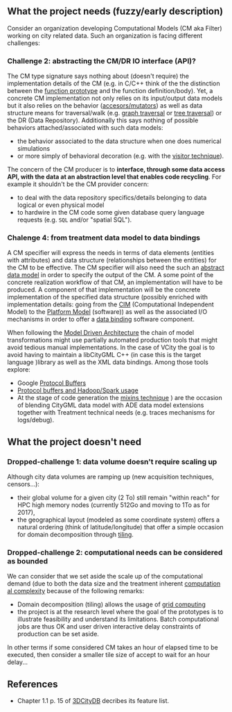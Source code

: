 ## What the project needs (fuzzy/early description)
Consider an organization developing Computational Models (CM aka Filter) working on city related data. Such an organization is facing different challenges:
   
### Challenge 2: abstracting the CM/DR IO interface (API)?
The CM type signature says nothing about (doesn't require) the implementation details of the CM (e.g. in C/C++ think of the the distinction between the [function prototype](https://en.wikipedia.org/wiki/Function_prototype) and the function definition/body). 
Yet, a concrete CM implementation not only relies on its input/output data models but it also relies on the behavior ([accesors/mutators](https://en.wikipedia.org/wiki/Mutator_method)) as well as data structure means for traversal/walk (e.g. [graph traversal](https://en.wikipedia.org/wiki/Graph_traversal) or [tree traversal](https://en.wikipedia.org/wiki/Tree_traversal)) or the DR (Data Repository). 
Additionally this says nothing of possible behaviors attached/associated with such data models: 
 * the behavior associated to the data structure when one does numerical simulations  
 * or more simply of behavioral decoration (e.g. with the [visitor technique](https://en.wikipedia.org/wiki/Visitor_pattern)). 
   
The concern of the CM producer is to **interface, through some data access API, with the data at an abstraction level that enables code recycling**. For example it shouldn't be the CM provider concern:
 * to deal with the data repository specifics/details belonging to data logical or even physical model
 * to hardwire in the CM code some given database query language requests (e.g. `SQL` and/or "spatial SQL"). 

### Chalenge 4: from treatment data model to data bindings
A CM specifier will express the needs in terms of data elements (entities with attributes) and data structure (relationships between the entities) for the CM to be effective. The CM specifier will also need the such an [abstract data model](https://en.wikipedia.org/wiki/Conceptual_schema) in order to specify the output of the CM. A some point of the concrete realization workflow of that CM, an implementation will have to be produced. A component of that implementation will be the concrete implementation of the specified data structure (possibly enriched with implementation details: going from the [CIM](https://en.wikipedia.org/wiki/Model_Driven_Interoperability) (Computational Independent Model) to the [Platform Model](http://www.theenterprisearchitect.eu/blog/2008/01/16/mda-model-driven-architecture-basic-concepts/) (software)) as well as the associated I/O mechanisms in order to offer a [data binding](https://en.wikipedia.org/wiki/Data_binding) software component.

When following the [Model Driven Architecture](https://en.wikipedia.org/wiki/Model-driven_architecture) the chain of model transformations might use partially automated production tools that might avoid tedious manual implementations. In the case of VCity the goal is to avoid having to maintain a libCityGML C++ (in case this is the target language )library as well as the XML data bindings. Among those tools explore:
 * Google [Protocol Buffers](https://developers.google.com/protocol-buffers/docs/overview)
 * [Protocol buffers and Hadoop/Spark usage](http://stackoverflow.com/questions/34487996/how-can-i-use-proto3-with-hadoop-spark)
 * At the stage of code generation the [mixins technique](https://en.wikipedia.org/wiki/Mixin#Programming_languages_that_use_mixins) ) are the occasion of blending CityGML data model with ADE data model extensions together with Treatment technical needs (e.g. traces mechanisms for logs/debug).

## What the project doesn't need

### Dropped-challenge 1: data volume doesn't require scaling up
Although city data volumes are ramping up (new acquisition techniques, censors...):
  - their global volume for a given city (2 To) still remain "within reach" for HPC high memory nodes (currently 512Go and moving to 1To as for 2017),
  - the geographical layout (modeled as some coordinate system) offers a natural ordering (think of latitude/longitude) that offer a simple occasion for domain decomposition through [tiling](https://en.wikipedia.org/wiki/Uniform_tiling).

### Dropped-challenge 2: computational needs can be considered as bounded
We can consider that we set aside the scale up of the computational demand (due to both the data size and the treatment inherent [computation al complexity](https://en.wikipedia.org/wiki/Analysis_of_algorithms) because of the following remarks:
  - Domain decomposition (tiling) allows the usage of [grid computing](https://en.wikipedia.org/wiki/Grid_computing)
  - the project is at the research level where the goal of the prototypes is to illustrate feasibility and understand its limitations. Batch computational jobs are thus OK and user driven interactive delay constraints of production can be set aside.

In other terms if some considered CM takes an hour of elapsed time to be executed, then consider a smaller tile size of accept to wait for an hour delay...

## References
 * Chapter 1.1 p. 15 of [3DCityDB](http://www.3dcitydb.org/3dcitydb/fileadmin/downloaddata/3DCityDB_Documentation_v3.3.pdf) decribes its feature list. 
